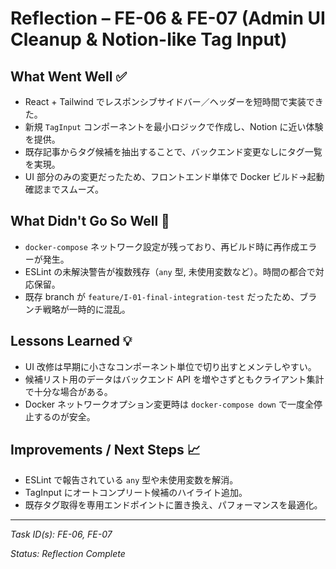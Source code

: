 # Reflection – FE-06 & FE-07 (Admin UI Cleanup & Notion-like Tag Input)

## What Went Well ✅
- React + Tailwind でレスポンシブサイドバー／ヘッダーを短時間で実装できた。
- 新規 `TagInput` コンポーネントを最小ロジックで作成し、Notion に近い体験を提供。
- 既存記事からタグ候補を抽出することで、バックエンド変更なしにタグ一覧を実現。
- UI 部分のみの変更だったため、フロントエンド単体で Docker ビルド→起動確認までスムーズ。

## What Didn't Go So Well 🤔
- `docker-compose` ネットワーク設定が残っており、再ビルド時に再作成エラーが発生。
- ESLint の未解決警告が複数残存（`any` 型, 未使用変数など）。時間の都合で対応保留。
- 既存 branch が `feature/I-01-final-integration-test` だったため、ブランチ戦略が一時的に混乱。

## Lessons Learned 💡
- UI 改修は早期に小さなコンポーネント単位で切り出すとメンテしやすい。
- 候補リスト用のデータはバックエンド API を増やさずともクライアント集計で十分な場合がある。
- Docker ネットワークオプション変更時は `docker-compose down` で一度全停止するのが安全。

## Improvements / Next Steps 📈
- ESLint で報告されている `any` 型や未使用変数を解消。
- TagInput にオートコンプリート候補のハイライト追加。
- 既存タグ取得を専用エンドポイントに置き換え、パフォーマンスを最適化。

---

_Task ID(s): FE-06, FE-07_

_Status: Reflection Complete_ 
